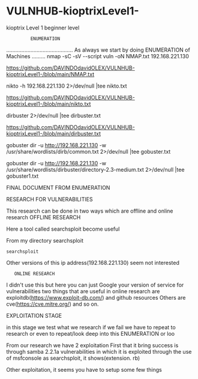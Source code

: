 # VULNHUB-kioptrixLevel1-
kioptrix Level 1 beginner level

             ENUMERATION 
............................................
As always we start by doing ENUMERATION of Machines
.........
nmap -sC -sV --script vuln -oN NMAP.txt 192.168.221.130

https://github.com/DAVINDOdavidOLEX/VULNHUB-kioptrixLevel1-/blob/main/NMAP.txt


nikto -h 192.168.221.130 2>/dev/null |tee nikto.txt

https://github.com/DAVINDOdavidOLEX/VULNHUB-kioptrixLevel1-/blob/main/nikto.txt

dirbuster 2>/dev/null |tee dirbuster.txt


https://github.com/DAVINDOdavidOLEX/VULNHUB-kioptrixLevel1-/blob/main/dirbuster.txt


gobuster dir -u http://192.168.221.130 -w /usr/share/wordlists/dirb/common.txt 2>/dev/null |tee gobuster.txt

gobuster dir -u http://192.168.221.130 -w /usr/share/wordlists/dirbuster/directory-2.3-medium.txt 2>/dev/null |tee gobuster1.txt

FINAL DOCUMENT FROM ENUMERATION 


RESEARCH FOR VULNERABILITIES 

This research can be done in two ways which are offline and online research 
           OFFLINE RESEARCH 

Here a tool called searchsploit become useful

From my directory 
    searchsploit 


    searchsploit 


Other versions of this ip address(192.168.221.130) seem not interested 

       ONLINE RESEARCH 
I didn't use this but here you can just Google your version of service for vulnerabilities 
      two things that are useful in online research are exploitdb(https://www.exploit-db.com/) and github resources 
           Others are cve(https://cve.mitre.org/) and so on.


EXPLOITATION STAGE

in this stage we test what we research if we fail we have to repeat to research or even to repeat/look deep into this ENUMERATION or loo
 
  From our research we have 2 exploitation 
First that it bring success is through samba 2.2.1a vulnerabilities in which it is exploited through the use of msfconsole as searchsploit, it shows(extension. rb)
      



Other exploitation, it seems you have to setup some few things 






